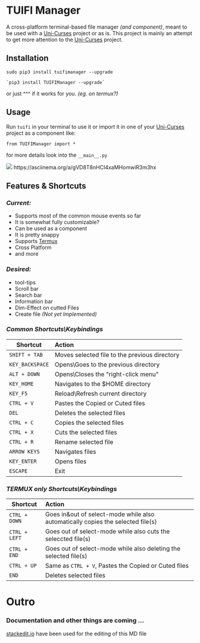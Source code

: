 

# TUIFI Manager
A cross-platform terminal-based file manager *(and component)*, meant to be used with a [Uni-Curses](https://github.com/unicurses/unicurses) project or as is. This project is mainly an attempt to get more attention to the [Uni-Curses](https://github.com/unicurses/unicurses) project.

## Installation
```terminal
sudo pip3 install tuifimanager --upgrade
```
```terminal
`pip3 install TUIFIManager --upgrade` 
```
or just ^^^ if it works for you. *(eg. on termux?)*

## Usage
Run `tuifi` in your terminal to use it or import it in one of your [Uni-Curses](https://github.com/unicurses/unicurses) project as a component like:
```
from TUIFIManager import *
```
for more details look into the `__main__.py`

<img src="/Peek.gif">
https://asciinema.org/a/gVD8T8nHCI4xaMHomwiR3m3hx 

## Features & Shortcuts  
### *Current:*
* Supports most of the common mouse events so far
* It is somewhat fully customizable?
* Can be used as a component
* It is pretty snappy
* Supports [Termux](https://github.com/termux) 
* Cross Platform 
* and more

### *Desired:*
* tool-tips
* Scroll bar
* Search bar
* Information bar
* Dim-Effect on cutted Files
* Create file *(Not yet Implemented)*

### *Common Shortcuts\Keybindings*
| Shortcut      | Action                                        |
|----           |:----                                          |
|`SHIFT + TAB`  | Moves selected file to the previous directory |
|`KEY_BACKSPACE`| Opens\Goes to the previous directory          |
|`ALT + DOWN`   | Opens\Closes the "right-click menu"           |
|`KEY_HOME`     | Navigates to the $HOME directory              |
|`KEY_F5`       | Reload\Refresh current directory              |
|`CTRL + V`     | Pastes the Copied or Cuted files              |
|`DEL`          | Deletes the selected files                    |
|`CTRL + C`     | Copies the selected files                     |
|`CTRL + X`     | Cuts the selected files                       |
|`CTRL + R`     | Rename selected file                          | 
|`ARROW KEYS`   | Navigates files                               |
|`KEY_ENTER`    | Opens files                                   |
|`ESCAPE`       | Exit                                          |

### *TERMUX only Shortcuts\Keybindings*
| Shortcut    | Action                                                                         |
|----         |:----                                                                           |
|`CTRL + DOWN`| Goes in&out of select-mode while also automatically copies the selected file(s)|
|`CTRL + LEFT`| Goes out of select-mode while also cuts the seleccted file(s)                  |
|`CTRL + END` | Goes out of select-mode while also deleting the selected file(s)               |
|`CTRL + UP`  | Same as `CTRL + V`, Pastes the Copied or Cuted files                           |
|`END`        | Deletes selected files                                                         |

# Outro 
### Documentation and other things are coming ...  
[stackedit.io](https://stackedit.io/app) have been used for the editing of this MD file
